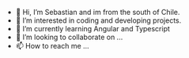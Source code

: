 - 👋 Hi, I’m Sebastian and im from the south of Chile.
- 👀 I’m interested in coding and developing projects.
- 🌱 I’m currently learning Angular and Typescript
- 💞️ I’m looking to collaborate on ...
- 📫 How to reach me ...

<!---
szpectro/szpectro is a ✨ special ✨ repository because its `README.md` (this file) appears on your GitHub profile.
You can clic the Preview link to take a look at your changes.
--->

